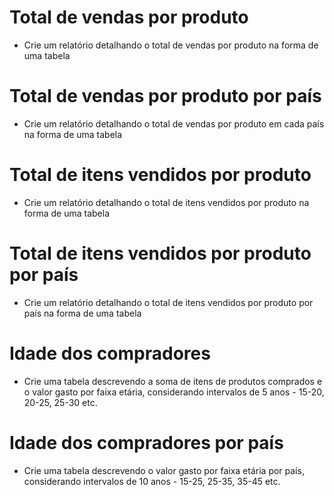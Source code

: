 # Total de vendas por produto
- Crie um relatório detalhando o total de vendas por produto na forma de uma tabela

# Total de vendas por produto por país
- Crie um relatório detalhando o total de vendas por produto em cada país na forma de uma tabela

# Total de itens vendidos por produto
- Crie um relatório detalhando o total de itens vendidos por produto na forma de uma tabela

# Total de itens vendidos por produto por país
- Crie um relatório detalhando o total de itens vendidos por produto por país na forma de uma tabela

# Idade dos compradores
- Crie uma tabela descrevendo a soma de itens de produtos comprados e o valor gasto por faixa etária, considerando intervalos de 5 anos - 15-20, 20-25, 25-30 etc.

# Idade dos compradores por país
- Crie uma tabela descrevendo o valor gasto por faixa etária por país, considerando intervalos de 10 anos - 15-25, 25-35, 35-45 etc.